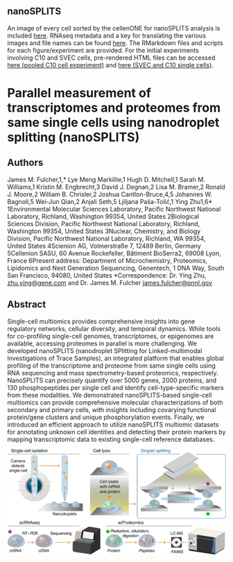 ## nanoSPLITS
An image of every cell sorted by the cellenONE for nanoSPLITS analysis is included [here](https://github.com/Cajun-data/nanoSPLITS/tree/main/Cell_Sorting_Images). RNAseq metadata and a key for translating the various images and file names can be found [here](https://github.com/Cajun-data/nanoSPLITS/tree/main/Metadata). The RMarkdown files and scripts for each figure/experiment are provided. For the initial experiments involving C10 and SVEC cells, pre-rendered HTML files  can be accessed [here (pooled C10 cell experiment)](http://htmlpreview.github.io/?https://github.com/Cajun-data/nanoSPLITS/blob/main/Pooled_C10Cells/C10pooledcells_Figure2.html) and [here (SVEC and C10 single cells)](http://htmlpreview.github.io/?https://github.com/Cajun-data/nanoSPLITS/blob/main/SVEC_C10_Cells/C10SVEC_singlecells_Figure3.html).


# Parallel measurement of transcriptomes and proteomes from same single cells using nanodroplet splitting (nanoSPLITS)
## Authors
James M. Fulcher,1,* Lye Meng Markillie,1 Hugh D. Mitchell,1 Sarah M. Williams,1 Kristin M. Engbrecht,3 David J. Degnan,2 Lisa M. Bramer,2 Ronald J. Moore,2 William B. Chrisler,2 Joshua Cantlon-Bruce,4,5 Johannes W. Bagnoli,5 Wei-Jun Qian,2 Anjali Seth,5 Ljiljana Paša-Tolić,1 Ying Zhu1,6* 
1Environmental Molecular Sciences Laboratory, Pacific Northwest National Laboratory, Richland, Washington 99354, United States
2Biological Sciences Division, Pacific Northwest National Laboratory, Richland, Washington 99354, United States
3Nuclear, Chemistry, and Biology Division, Pacific Northwest National Laboratory, Richland, WA 99354, United States
4Scienion AG, Volmerstraße 7, 12489 Berlin, Germany
5Cellenion SASU, 60 Avenue Rockefeller, Bâtiment BioSerra2, 69008 Lyon, France
6Present address: Department of Microchemistry, Proteomics, Lipidomics and Next Generation Sequencing,
Genentech, 1 DNA Way, South San Francisco, 94080, United States
*Correspondence: Dr. Ying Zhu, zhu.ying@gene.com and Dr. James M. Fulcher james.fulcher@pnnl.gov
## Abstract
Single-cell multiomics provides comprehensive insights into gene regulatory networks, cellular diversity, and temporal dynamics. While tools for co-profiling single-cell genomes, transcriptomes, or epigenomes are available, accessing proteomes in parallel is more challenging. We developed nanoSPLITS (nanodroplet SPlitting for Linked-multimodal Investigations of Trace Samples), an integrated platform that enables global profiling of the transcriptome and proteome from same single cells using RNA sequencing and mass spectrometry-based proteomics, respectively. NanoSPLITS can precisely quantify over 5000 genes, 2000 proteins, and 130 phosphopeptides per single cell and identify cell-type-specific markers from these modalities. We demonstrated nanoSPLITS-based single-cell multiomics can provide comprehensive molecular characterizations of both secondary and primary cells, with insights including covarying functional protein/gene clusters and unique phosphorylation events. Finally, we introduced an efficient approach to utilize nanoSPLITS multiomic datasets for annotating unknown cell identities and detecting their protein markers by mapping transcriptomic data to existing single-cell reference databases.

![alt text](https://github.com/Cajun-data/nanoSPLITS/blob/main/Scheme1_Edited_new.png)


